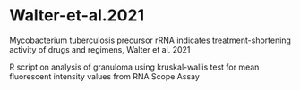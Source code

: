 # Walter-et-al.2021
Mycobacterium tuberculosis precursor rRNA indicates treatment-shortening activity of drugs and regimens, Walter et al. 2021

R script on analysis of granuloma using kruskal-wallis test for mean fluorescent intensity values from RNA Scope Assay
